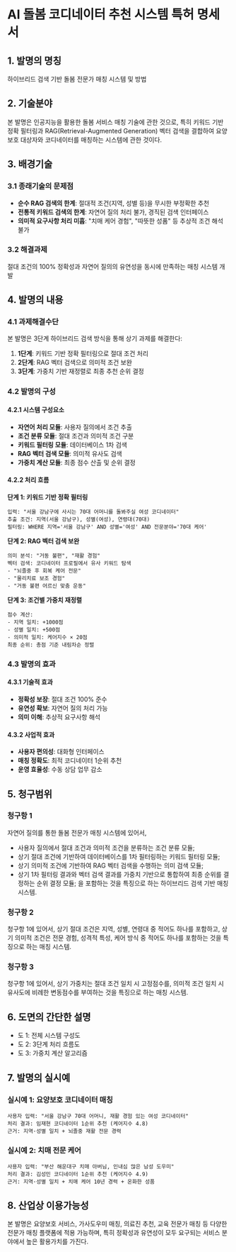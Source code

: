 # AI 돌봄 코디네이터 추천 시스템 특허 명세서

## 1. 발명의 명칭
하이브리드 검색 기반 돌봄 전문가 매칭 시스템 및 방법

## 2. 기술분야
본 발명은 인공지능을 활용한 돌봄 서비스 매칭 기술에 관한 것으로, 특히 키워드 기반 정확 필터링과 RAG(Retrieval-Augmented Generation) 벡터 검색을 결합하여 요양보호 대상자와 코디네이터를 매칭하는 시스템에 관한 것이다.

## 3. 배경기술

### 3.1 종래기술의 문제점
- **순수 RAG 검색의 한계**: 절대적 조건(지역, 성별 등)을 무시한 부정확한 추천
- **전통적 키워드 검색의 한계**: 자연어 질의 처리 불가, 경직된 검색 인터페이스
- **의미적 요구사항 처리 미흡**: "치매 케어 경험", "따뜻한 성품" 등 추상적 조건 해석 불가

### 3.2 해결과제
절대 조건의 100% 정확성과 자연어 질의의 유연성을 동시에 만족하는 매칭 시스템 개발

## 4. 발명의 내용

### 4.1 과제해결수단
본 발명은 3단계 하이브리드 검색 방식을 통해 상기 과제를 해결한다:

1. **1단계**: 키워드 기반 정확 필터링으로 절대 조건 처리
2. **2단계**: RAG 벡터 검색으로 의미적 조건 보완
3. **3단계**: 가중치 기반 재정렬로 최종 추천 순위 결정

### 4.2 발명의 구성

#### 4.2.1 시스템 구성요소
- **자연어 처리 모듈**: 사용자 질의에서 조건 추출
- **조건 분류 모듈**: 절대 조건과 의미적 조건 구분
- **키워드 필터링 모듈**: 데이터베이스 1차 검색
- **RAG 벡터 검색 모듈**: 의미적 유사도 검색
- **가중치 계산 모듈**: 최종 점수 산출 및 순위 결정

#### 4.2.2 처리 흐름

**단계 1: 키워드 기반 정확 필터링**
```
입력: "서울 강남구에 사시는 70대 어머니를 돌봐주실 여성 코디네이터"
추출 조건: 지역(서울 강남구), 성별(여성), 연령대(70대)
필터링: WHERE 지역='서울 강남구' AND 성별='여성' AND 전문분야='70대 케어'
```

**단계 2: RAG 벡터 검색 보완**
```
의미 분석: "거동 불편", "재활 경험"
벡터 검색: 코디네이터 프로필에서 유사 키워드 탐색
- "뇌졸중 후 회복 케어 전문"
- "물리치료 보조 경험"
- "거동 불편 어르신 맞춤 운동"
```

**단계 3: 조건별 가중치 재정렬**
```
점수 계산:
- 지역 일치: +1000점
- 성별 일치: +500점
- 의미적 일치: 케어지수 × 20점
최종 순위: 총점 기준 내림차순 정렬
```

### 4.3 발명의 효과

#### 4.3.1 기술적 효과
- **정확성 보장**: 절대 조건 100% 준수
- **유연성 확보**: 자연어 질의 처리 가능
- **의미 이해**: 추상적 요구사항 해석

#### 4.3.2 사업적 효과
- **사용자 편의성**: 대화형 인터페이스
- **매칭 정확도**: 최적 코디네이터 1순위 추천
- **운영 효율성**: 수동 상담 업무 감소

## 5. 청구범위

### 청구항 1
자연어 질의를 통한 돌봄 전문가 매칭 시스템에 있어서,
- 사용자 질의에서 절대 조건과 의미적 조건을 분류하는 조건 분류 모듈;
- 상기 절대 조건에 기반하여 데이터베이스를 1차 필터링하는 키워드 필터링 모듈;
- 상기 의미적 조건에 기반하여 RAG 벡터 검색을 수행하는 의미 검색 모듈;
- 상기 1차 필터링 결과와 벡터 검색 결과를 가중치 기반으로 통합하여 최종 순위를 결정하는 순위 결정 모듈;
을 포함하는 것을 특징으로 하는 하이브리드 검색 기반 매칭 시스템.

### 청구항 2
청구항 1에 있어서,
상기 절대 조건은 지역, 성별, 연령대 중 적어도 하나를 포함하고,
상기 의미적 조건은 전문 경험, 성격적 특성, 케어 방식 중 적어도 하나를 포함하는 것을 특징으로 하는 매칭 시스템.

### 청구항 3
청구항 1에 있어서,
상기 가중치는 절대 조건 일치 시 고정점수를, 의미적 조건 일치 시 유사도에 비례한 변동점수를 부여하는 것을 특징으로 하는 매칭 시스템.

## 6. 도면의 간단한 설명
- 도 1: 전체 시스템 구성도
- 도 2: 3단계 처리 흐름도
- 도 3: 가중치 계산 알고리즘

## 7. 발명의 실시예

### 실시예 1: 요양보호 코디네이터 매칭
```
사용자 입력: "서울 강남구 70대 어머니, 재활 경험 있는 여성 코디네이터"
처리 결과: 임재현 코디네이터 1순위 추천 (케어지수 4.8)
근거: 지역·성별 일치 + 뇌졸중 재활 전문 경력
```

### 실시예 2: 치매 전문 케어
```
사용자 입력: "부산 해운대구 치매 아버님, 인내심 많은 남성 도우미"
처리 결과: 김성민 코디네이터 1순위 추천 (케어지수 4.9)
근거: 지역·성별 일치 + 치매 케어 10년 경력 + 온화한 성품
```

## 8. 산업상 이용가능성
본 발명은 요양보호 서비스, 가사도우미 매칭, 의료진 추천, 교육 전문가 매칭 등 다양한 전문가 매칭 플랫폼에 적용 가능하며, 특히 정확성과 유연성이 모두 요구되는 서비스 분야에서 높은 활용가치를 가진다.